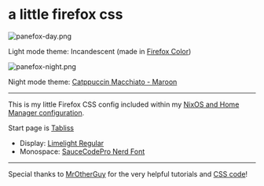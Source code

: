 # a little firefox css

![panefox-day.png](https://github.com/mimvoid/panefox/assets/153698678/857a8703-21c0-4303-914d-252e8ac6a0b6)

Light mode theme: Incandescent (made in [Firefox Color](https://addons.mozilla.org/en-US/firefox/addon/firefox-color/))

![panefox-night.png](https://github.com/mimvoid/panefox/assets/153698678/25042ed7-44df-45ae-857e-d05c7513bb57)

Night mode theme: [Catppuccin Macchiato - Maroon](https://github.com/catppuccin/firefox)

***

This is my little Firefox CSS config included within my [NixOS and Home Manager configuration](https://github.com/mimvoid/nix-config).

Start page is [Tabliss](https://addons.mozilla.org/en-US/firefox/addon/tabliss/)
- Display: [Limelight Regular](https://fonts.google.com/specimen/Limelight)
- Monospace: [SauceCodePro Nerd Font](https://www.nerdfonts.com/)

***

Special thanks to [MrOtherGuy](https://github.com/MrOtherGuy) for the very helpful tutorials and [CSS code](https://github.com/MrOtherGuy/firefox-csshacks)!
